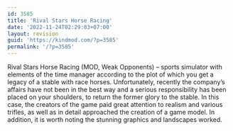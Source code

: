 ```yaml
---
id: 3585
title: 'Rival Stars Horse Racing'
date: '2022-11-24T02:29:03+07:00'
layout: revision
guid: 'https://kindmod.com/?p=3585'
permalink: '/?p=3585'
---
```


Rival Stars Horse Racing (MOD, Weak Opponents) – sports simulator with elements of the time manager according to the plot of which you get a legacy of a stable with race horses. Unfortunately, recently the company’s affairs have not been in the best way and a serious responsibility has been placed on your shoulders, to return the former glory to the stable. In this case, the creators of the game paid great attention to realism and various trifles, as well as in detail approached the creation of a game model. In addition, it is worth noting the stunning graphics and landscapes worked.